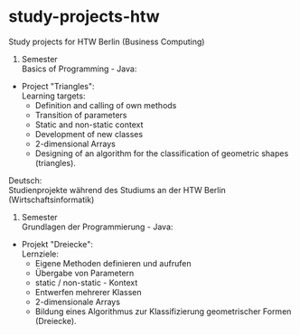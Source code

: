 # study-projects-htw

Study projects for HTW Berlin (Business Computing)  
1. Semester  
Basics of Programming - Java:  
- Project "Triangles":   
	Learning targets:  
	- Definition and calling of own methods  
	- Transition of parameters  
	- Static and non-static context  
	- Development of new classes  
	- 2-dimensional Arrays  
	- Designing of an algorithm for the classification of geometric shapes (triangles).  
	  
Deutsch:  
Studienprojekte während des Studiums an der HTW Berlin (Wirtschaftsinformatik)    
1. Semester  
Grundlagen der Programmierung - Java:   
- Projekt "Dreiecke":    
	Lernziele:  
	- Eigene Methoden definieren und aufrufen  
	- Übergabe von Parametern  
	- static / non-static - Kontext  
	- Entwerfen mehrerer Klassen  
	- 2-dimensionale Arrays  
	- Bildung eines Algorithmus zur Klassifizierung geometrischer Formen (Dreiecke).  

